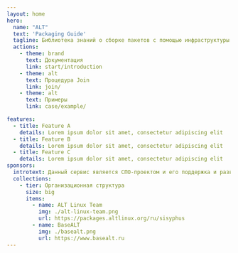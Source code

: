 ```yaml
---
layout: home
hero:
  name: "ALT"
  text: 'Packaging Guide'
  tagline: Библиотека знаний о сборке пакетов с помощью инфраструктуры операционных систем семейства «Альт»
  actions:
    - theme: brand
      text: Документация
      link: start/introduction
    - theme: alt
      text: Процедура Join
      link: join/
    - theme: alt
      text: Примеры
      link: case/example/

features:
  - title: Feature A
    details: Lorem ipsum dolor sit amet, consectetur adipiscing elit
  - title: Feature B
    details: Lorem ipsum dolor sit amet, consectetur adipiscing elit
  - title: Feature C
    details: Lorem ipsum dolor sit amet, consectetur adipiscing elit
sponsors:
  introtext: Данный сервис является СПО-проектом и его поддержка и развитие зависит только от нашей совместной активности.
  collections:
    - tier: Организационная структура
      size: big
      items:
        - name: ALT Linux Team
          img: ./alt-linux-team.png
          url: https://packages.altlinux.org/ru/sisyphus
        - name: BaseALT
          img: ./basealt.png
          url: https://www.basealt.ru
---
```


